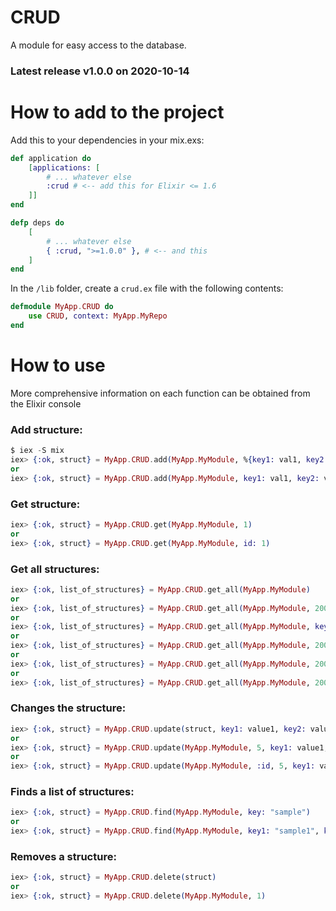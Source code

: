 # CRUD

A module for easy access to the database.

### Latest release v1.0.0 on 2020-10-14

# How to add to the project
Add this to your dependencies in your mix.exs:
```Elixir
def application do
    [applications: [
        # ... whatever else
        :crud # <-- add this for Elixir <= 1.6
    ]]
end

defp deps do
    [
        # ... whatever else
        { :crud, ">=1.0.0" }, # <-- and this
    ]
end
```

In the `/lib` folder, create a `crud.ex` file with the following contents:
```Elixir
defmodule MyApp.CRUD do
    use CRUD, context: MyApp.MyRepo
end
```

# How to use
More comprehensive information on each function can be obtained from the Elixir console

### Add structure:
```Elixir
$ iex -S mix
iex> {:ok, struct} = MyApp.CRUD.add(MyApp.MyModule, %{key1: val1, key2: val2})
or
iex> {:ok, struct} = MyApp.CRUD.add(MyApp.MyModule, key1: val1, key2: val2)
```

### Get structure:
```Elixir
iex> {:ok, struct} = MyApp.CRUD.get(MyApp.MyModule, 1)
or
iex> {:ok, struct} = MyApp.CRUD.get(MyApp.MyModule, id: 1)
```

### Get all structures:
```Elixir
iex> {:ok, list_of_structures} = MyApp.CRUD.get_all(MyApp.MyModule)
or
iex> {:ok, list_of_structures} = MyApp.CRUD.get_all(MyApp.MyModule, 200)
or
iex> {:ok, list_of_structures} = MyApp.CRUD.get_all(MyApp.MyModule, key: value)
or
iex> {:ok, list_of_structures} = MyApp.CRUD.get_all(MyApp.MyModule, 200, 50)
or
iex> {:ok, list_of_structures} = MyApp.CRUD.get_all(MyApp.MyModule, 200, status: 1)
or
iex> {:ok, list_of_structures} = MyApp.CRUD.get_all(MyApp.MyModule, 200, 50, status: 1)
```

### Changes the structure:
```Elixir
iex> {:ok, struct} = MyApp.CRUD.update(struct, key1: value1, key2: value)
or
iex> {:ok, struct} = MyApp.CRUD.update(MyApp.MyModule, 5, key1: value1, key2: value)
or
iex> {:ok, struct} = MyApp.CRUD.update(MyApp.MyModule, :id, 5, key1: value1, key2: value)
```

### Finds a list of structures:
```Elixir
iex> {:ok, struct} = MyApp.CRUD.find(MyApp.MyModule, key: "sample")
or
iex> {:ok, struct} = MyApp.CRUD.find(MyApp.MyModule, key1: "sample1", key2: "sample2")
```

### Removes a structure:
```Elixir
iex> {:ok, struct} = MyApp.CRUD.delete(struct)
or
iex> {:ok, struct} = MyApp.CRUD.delete(MyApp.MyModule, 1)
```

